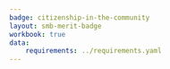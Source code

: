 ```yaml
---
badge: citizenship-in-the-community
layout: smb-merit-badge
workbook: true
data:
    requirements: ../requirements.yaml
---
```

